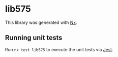 # lib575

This library was generated with [Nx](https://nx.dev).

## Running unit tests

Run `nx test lib575` to execute the unit tests via [Jest](https://jestjs.io).
